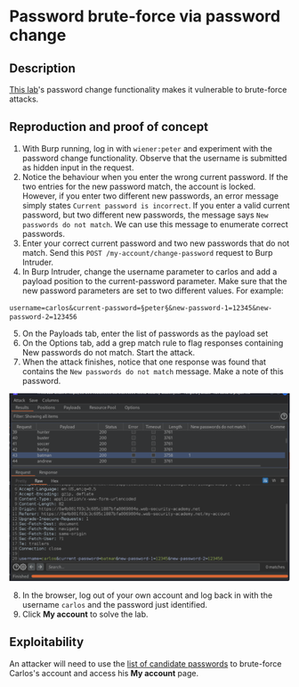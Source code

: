 # Password brute-force via password change

## Description

[This lab](https://portswigger.net/web-security/authentication/other-mechanisms/lab-password-brute-force-via-password-change)'s password change functionality makes it vulnerable to brute-force attacks. 

## Reproduction and proof of concept

1. With Burp running, log in with `wiener:peter` and experiment with the password change functionality. Observe that the username is submitted as hidden input in the request.
2. Notice the behaviour when you enter the wrong current password. If the two entries for the new password match, the account is locked. However, if you enter two different new passwords, an error message simply states `Current password is incorrect`. If you enter a valid current password, but two different new passwords, the message says `New passwords do not match`. We can use this message to enumerate correct passwords.
3. Enter your correct current password and two new passwords that do not match. Send this `POST /my-account/change-password` request to Burp Intruder.
4. In Burp Intruder, change the username parameter to carlos and add a payload position to the current-password parameter. Make sure that the new password parameters are set to two different values. For example:

```
username=carlos&current-password=§peter§&new-password-1=12345&new-password-2=123456
```
    
5. On the Payloads tab, enter the list of passwords as the payload set
6. On the Options tab, add a grep match rule to flag responses containing New passwords do not match. Start the attack.
7. When the attack finishes, notice that one response was found that contains the `New passwords do not match` message. Make a note of this password.

![Auth](../../_static/images/auth13.png)

8. In the browser, log out of your own account and log back in with the username `carlos` and the password just identified.
9. Click **My account** to solve the lab.

## Exploitability

An attacker will need to use the [list of candidate passwords](https://portswigger.net/web-security/authentication/auth-lab-passwords) to brute-force Carlos's account and access his **My account** page. 
